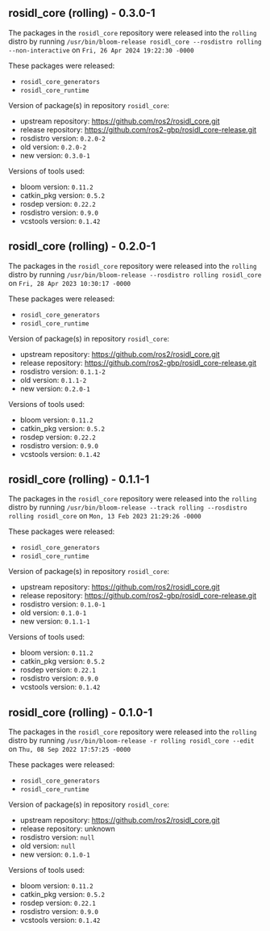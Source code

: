 ## rosidl_core (rolling) - 0.3.0-1

The packages in the `rosidl_core` repository were released into the `rolling` distro by running `/usr/bin/bloom-release rosidl_core --rosdistro rolling --non-interactive` on `Fri, 26 Apr 2024 19:22:30 -0000`

These packages were released:
- `rosidl_core_generators`
- `rosidl_core_runtime`

Version of package(s) in repository `rosidl_core`:

- upstream repository: https://github.com/ros2/rosidl_core.git
- release repository: https://github.com/ros2-gbp/rosidl_core-release.git
- rosdistro version: `0.2.0-2`
- old version: `0.2.0-2`
- new version: `0.3.0-1`

Versions of tools used:

- bloom version: `0.11.2`
- catkin_pkg version: `0.5.2`
- rosdep version: `0.22.2`
- rosdistro version: `0.9.0`
- vcstools version: `0.1.42`


## rosidl_core (rolling) - 0.2.0-1

The packages in the `rosidl_core` repository were released into the `rolling` distro by running `/usr/bin/bloom-release --rosdistro rolling rosidl_core` on `Fri, 28 Apr 2023 10:30:17 -0000`

These packages were released:
- `rosidl_core_generators`
- `rosidl_core_runtime`

Version of package(s) in repository `rosidl_core`:

- upstream repository: https://github.com/ros2/rosidl_core.git
- release repository: https://github.com/ros2-gbp/rosidl_core-release.git
- rosdistro version: `0.1.1-2`
- old version: `0.1.1-2`
- new version: `0.2.0-1`

Versions of tools used:

- bloom version: `0.11.2`
- catkin_pkg version: `0.5.2`
- rosdep version: `0.22.2`
- rosdistro version: `0.9.0`
- vcstools version: `0.1.42`


## rosidl_core (rolling) - 0.1.1-1

The packages in the `rosidl_core` repository were released into the `rolling` distro by running `/usr/bin/bloom-release --track rolling --rosdistro rolling rosidl_core` on `Mon, 13 Feb 2023 21:29:26 -0000`

These packages were released:
- `rosidl_core_generators`
- `rosidl_core_runtime`

Version of package(s) in repository `rosidl_core`:

- upstream repository: https://github.com/ros2/rosidl_core.git
- release repository: https://github.com/ros2-gbp/rosidl_core-release.git
- rosdistro version: `0.1.0-1`
- old version: `0.1.0-1`
- new version: `0.1.1-1`

Versions of tools used:

- bloom version: `0.11.2`
- catkin_pkg version: `0.5.2`
- rosdep version: `0.22.1`
- rosdistro version: `0.9.0`
- vcstools version: `0.1.42`


## rosidl_core (rolling) - 0.1.0-1

The packages in the `rosidl_core` repository were released into the `rolling` distro by running `/usr/bin/bloom-release -r rolling rosidl_core --edit` on `Thu, 08 Sep 2022 17:57:25 -0000`

These packages were released:
- `rosidl_core_generators`
- `rosidl_core_runtime`

Version of package(s) in repository `rosidl_core`:

- upstream repository: https://github.com/ros2/rosidl_core.git
- release repository: unknown
- rosdistro version: `null`
- old version: `null`
- new version: `0.1.0-1`

Versions of tools used:

- bloom version: `0.11.2`
- catkin_pkg version: `0.5.2`
- rosdep version: `0.22.1`
- rosdistro version: `0.9.0`
- vcstools version: `0.1.42`


